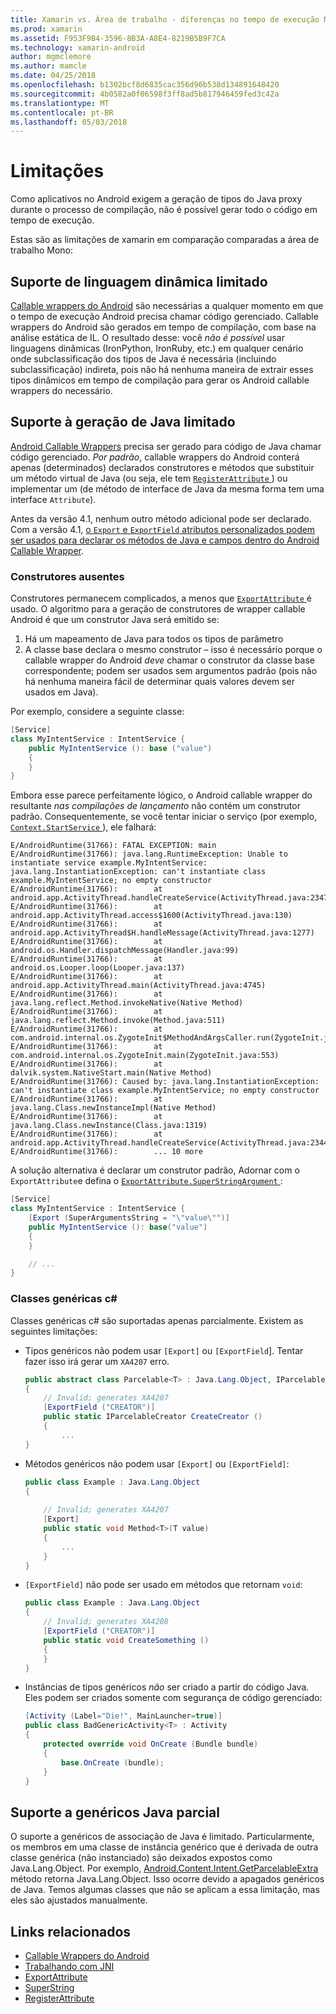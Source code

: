 ```yaml
---
title: Xamarin vs. Área de trabalho - diferenças no tempo de execução Mono
ms.prod: xamarin
ms.assetid: F953F9B4-3596-8B3A-A8E4-8219B5B9F7CA
ms.technology: xamarin-android
author: mgmclemore
ms.author: mamcle
ms.date: 04/25/2018
ms.openlocfilehash: b1302bcf8d6835cac356d96b538d134891648420
ms.sourcegitcommit: 4b0582a0f06598f3ff8ad5b817946459fed3c42a
ms.translationtype: MT
ms.contentlocale: pt-BR
ms.lasthandoff: 05/03/2018
---
```

# <a name="limitations"></a>Limitações

Como aplicativos no Android exigem a geração de tipos do Java proxy durante o processo de compilação, não é possível gerar todo o código em tempo de execução.

Estas são as limitações de xamarin em comparação comparadas a área de trabalho Mono:


## <a name="limited-dynamic-language-support"></a>Suporte de linguagem dinâmica limitado

 [Callable wrappers do Android](~/android/platform/java-integration/android-callable-wrappers.md) são necessárias a qualquer momento em que o tempo de execução Android precisa chamar código gerenciado. Callable wrappers do Android são gerados em tempo de compilação, com base na análise estática de IL. O resultado desse: você *não é possível* usar linguagens dinâmicas (IronPython, IronRuby, etc.) em qualquer cenário onde subclassificação dos tipos de Java é necessária (incluindo subclassificação) indireta, pois não há nenhuma maneira de extrair esses tipos dinâmicos em tempo de compilação para gerar os Android callable wrappers do necessário.


## <a name="limited-java-generation-support"></a>Suporte à geração de Java limitado

[Android Callable Wrappers](~/android/platform/java-integration/android-callable-wrappers.md) precisa ser gerado para código de Java chamar código gerenciado. *Por padrão*, callable wrappers do Android conterá apenas (determinados) declarados construtores e métodos que substituir um método virtual de Java (ou seja, ele tem [ `RegisterAttribute` ](https://developer.xamarin.com/api/type/Android.Runtime.RegisterAttribute/)) ou implementar um (de método de interface de Java da mesma forma tem uma interface `Attribute`).
  
Antes da versão 4.1, nenhum outro método adicional pode ser declarado. Com a versão 4.1, [o `Export` e `ExportField` atributos personalizados podem ser usados para declarar os métodos de Java e campos dentro do Android Callable Wrapper](~/android/platform/java-integration/working-with-jni.md).

### <a name="missing-constructors"></a>Construtores ausentes

Construtores permanecem complicados, a menos que [ `ExportAttribute` ](https://developer.xamarin.com/api/type/Java.Interop.ExportAttribute) é usado. O algoritmo para a geração de construtores de wrapper callable Android é que um construtor Java será emitido se:

1. Há um mapeamento de Java para todos os tipos de parâmetro
2. A classe base declara o mesmo construtor &ndash; isso é necessário porque o callable wrapper do Android *deve* chamar o construtor da classe base correspondente; podem ser usados sem argumentos padrão (pois não há nenhuma maneira fácil de determinar quais valores devem ser usados em Java).

Por exemplo, considere a seguinte classe:

```csharp
[Service]
class MyIntentService : IntentService {
    public MyIntentService (): base ("value")
    {
    }
}
```

Embora esse parece perfeitamente lógico, o Android callable wrapper do resultante *nas compilações de lançamento* não contém um construtor padrão. Consequentemente, se você tentar iniciar o serviço (por exemplo, [ `Context.StartService` ](https://developer.xamarin.com/api/member/Android.Content.Context.StartService/p/Android.Content.Intent/)), ele falhará:

```shell
E/AndroidRuntime(31766): FATAL EXCEPTION: main
E/AndroidRuntime(31766): java.lang.RuntimeException: Unable to instantiate service example.MyIntentService: java.lang.InstantiationException: can't instantiate class example.MyIntentService; no empty constructor
E/AndroidRuntime(31766):        at android.app.ActivityThread.handleCreateService(ActivityThread.java:2347)
E/AndroidRuntime(31766):        at android.app.ActivityThread.access$1600(ActivityThread.java:130)
E/AndroidRuntime(31766):        at android.app.ActivityThread$H.handleMessage(ActivityThread.java:1277)
E/AndroidRuntime(31766):        at android.os.Handler.dispatchMessage(Handler.java:99)
E/AndroidRuntime(31766):        at android.os.Looper.loop(Looper.java:137)
E/AndroidRuntime(31766):        at android.app.ActivityThread.main(ActivityThread.java:4745)
E/AndroidRuntime(31766):        at java.lang.reflect.Method.invokeNative(Native Method)
E/AndroidRuntime(31766):        at java.lang.reflect.Method.invoke(Method.java:511)
E/AndroidRuntime(31766):        at com.android.internal.os.ZygoteInit$MethodAndArgsCaller.run(ZygoteInit.java:786)
E/AndroidRuntime(31766):        at com.android.internal.os.ZygoteInit.main(ZygoteInit.java:553)
E/AndroidRuntime(31766):        at dalvik.system.NativeStart.main(Native Method)
E/AndroidRuntime(31766): Caused by: java.lang.InstantiationException: can't instantiate class example.MyIntentService; no empty constructor
E/AndroidRuntime(31766):        at java.lang.Class.newInstanceImpl(Native Method)
E/AndroidRuntime(31766):        at java.lang.Class.newInstance(Class.java:1319)
E/AndroidRuntime(31766):        at android.app.ActivityThread.handleCreateService(ActivityThread.java:2344)
E/AndroidRuntime(31766):        ... 10 more
```

A solução alternativa é declarar um construtor padrão, Adornar com o `ExportAttribute`e defina o [ `ExportAttribute.SuperStringArgument` ](https://developer.xamarin.com/api/property/Java.Interop.ExportAttribute.SuperArgumentsString/): 

```csharp
[Service]
class MyIntentService : IntentService {
    [Export (SuperArgumentsString = "\"value\"")]
    public MyIntentService (): base("value")
    {
    }

    // ...
}
```


### <a name="generic-c-classes"></a>Classes genéricas c#

Classes genéricas c# são suportadas apenas parcialmente. Existem as seguintes limitações:


-   Tipos genéricos não podem usar `[Export]` ou `[ExportField`]. Tentar fazer isso irá gerar um `XA4207` erro.

    ```csharp
    public abstract class Parcelable<T> : Java.Lang.Object, IParcelable
    {
        // Invalid; generates XA4207
        [ExportField ("CREATOR")]
        public static IParcelableCreator CreateCreator ()
        {
            ...
    }
    ```

-   Métodos genéricos não podem usar `[Export]` ou `[ExportField]`:

    ```csharp
    public class Example : Java.Lang.Object
    {
        
        // Invalid; generates XA4207
        [Export]
        public static void Method<T>(T value)
        {
            ...
        }
    }
    ```

-   `[ExportField]` não pode ser usado em métodos que retornam `void`:

    ```csharp
    public class Example : Java.Lang.Object
    {
        // Invalid; generates XA4208
        [ExportField ("CREATOR")]
        public static void CreateSomething ()
        {
        }
    }
    ```

-   Instâncias de tipos genéricos _não_ ser criado a partir do código Java.
    Eles podem ser criados somente com segurança de código gerenciado:

    ```csharp
    [Activity (Label="Die!", MainLauncher=true)]
    public class BadGenericActivity<T> : Activity
    {
        protected override void OnCreate (Bundle bundle)
        {
            base.OnCreate (bundle);
        }
    }
    ```


## <a name="partial-java-generics-support"></a>Suporte a genéricos Java parcial

O suporte a genéricos de associação de Java é limitado. Particularmente, os membros em uma classe de instância genérico que é derivada de outra classe genérica (não instanciado) são deixados expostos como Java.Lang.Object. Por exemplo, [Android.Content.Intent.GetParcelableExtra](https://developer.xamarin.com/api/member/Android.Content.Intent.GetParcelableExtra/p/System.String/) método retorna Java.Lang.Object. Isso ocorre devido a apagados genéricos de Java.
Temos algumas classes que não se aplicam a essa limitação, mas eles são ajustados manualmente.


## <a name="related-links"></a>Links relacionados

- [Callable Wrappers do Android](~/android/platform/java-integration/android-callable-wrappers.md)
- [Trabalhando com JNI](~/android/platform/java-integration/working-with-jni.md)
- [ExportAttribute](https://developer.xamarin.com/api/type/Java.Interop.ExportAttribute/)
- [SuperString](https://developer.xamarin.com/api/property/Java.Interop.ExportAttribute.SuperArgumentsString/)
- [RegisterAttribute](https://developer.xamarin.com/api/type/Android.Runtime.RegisterAttribute/)
